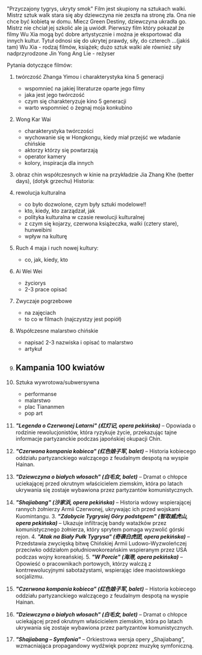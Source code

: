 "Przyczajony tygrys, ukryty smok"
Film jest skupiony na sztukach walki. Mistrz sztuk walk stara się aby dziewczyna nie zeszła na stronę zła. Ona nie chce być kobietą w domu. Miecz Green Destiny, dziewczyna ukradła go. Mistrz nie chciał jej szkolić ale ją uwiódł. Pierwszy film który pokazał że filmy Wu Xia mogą być dobre artystycznie i można je eksportować dla innych kultur. Tytuł odnosi się do ukrytej prawdy, siły, do czterech ...(jakiś tam)
Wu Xia - rodzaj filmów, książek; dużo sztuk walki ale również siły nadprzyrodzone
Jin Yong
Ang Lie - reżyser

Pytania dotyczące filmów:
1. twórczość Zhanga Yimou i charakterystyka kina 5 generacji
	- wspomnieć na jakiej literaturze oparte jego filmy
	- jaka jest jego twórczość
	- czym się charakteryzuje kino 5 generacji
	- warto wspomnieć o żegnaj moja konkubino
2. Wong Kar Wai
	- charakterystyka twórczości
	- wychowanie się w Hongkongu, kiedy miał przejść we władanie chińskie
	- aktorzy którzy się powtarzają
	- operator kamery
	- kolory, inspiracja dla innych
3. obraz chin współczesnych w kinie na przykładzie Jia Zhang Khe (better days), (dotyk grzechu)
 Historia:
 4. rewolucja kulturalna
	 - co było dozwolone, czym były sztuki modelowe!!
	 - kto, kiedy, kto zarządzał, jak
	 - polityka kulturalna w czasie rewolucji kulturalnej
	 - z czym się kojarzy, czerwona książeczka, walki (cztery stare), hunweibini
	 - wpływ na kulturę
 5. Ruch 4 maja i ruch nowej kultury:
	- co, jak, kiedy, kto
 6. Ai Wei Wei
	- życiorys
	- 2-3 prace opisać 
7.  Zwyczaje pogrzebowe
	- na zajęciach
	- to co w filmach (najczystzy jest popiół)
8. Współczesne malarstwo chińskie
	 - napisać 2-3 nazwiska i opisać to malarstwo
	 - artykuł
9. Kampania 100 kwiatów
	- 
10. Sztuka wywrotowa/subwersywna
	- performanse
	- malarstwo
	- plac Tiananmen
	- pop art





11. ***"Legenda o Czerwonej Latarni" (红灯记, opera pekińska)*** – Opowiada o rodzinie rewolucjonistów, która ryzykuje życie, przekazując tajne informacje partyzanckie podczas japońskiej okupacji Chin. 
12. ***"Czerwona kompania kobieca" (红色娘子军, balet)*** – Historia kobiecego oddziału partyzanckiego walczącego z feudalnym despotą na wyspie Hainan. 
13. ***"Dziewczyna o białych włosach" (白毛女, balet)*** – Dramat o chłopce uciekającej przed okrutnym właścicielem ziemskim, która po latach ukrywania się zostaje wybawiona przez partyzantów komunistycznych. 












14. ***"Shajiabang" (沙家浜, opera pekińska)*** – Historia wdowy wspierającej rannych żołnierzy Armii Czerwonej, ukrywając ich przed wojskami Kuomintangu. 3. ***"Zdobycie Tygrysiej Góry podstępem" (智取威虎山, opera pekińska)*** – Ukazuje infiltrację bandy watażków przez komunistycznego żołnierza, który sprytem pomaga wyzwolić górski rejon. 4. ***"Atak na Biały Pułk Tygrysa" (奇袭白虎团, opera pekińska)*** – Przedstawia zwycięską bitwę Chińskiej Armii Ludowo-Wyzwoleńczej przeciwko oddziałom południowokoreańskim wspieranym przez USA podczas wojny koreańskiej. 5. ***"W Porcie" (海港, opera pekińska)*** – Opowieść o pracownikach portowych, którzy walczą z kontrrewolucyjnymi sabotażystami, wspierając idee maoistowskiego socjalizmu. 
15. ***"Czerwona kompania kobieca" (红色娘子军, balet)*** – Historia kobiecego oddziału partyzanckiego walczącego z feudalnym despotą na wyspie Hainan. 
16. ***"Dziewczyna o białych włosach" (白毛女, balet)*** – Dramat o chłopce uciekającej przed okrutnym właścicielem ziemskim, która po latach ukrywania się zostaje wybawiona przez partyzantów komunistycznych. 


17. ***"Shajiabang – Symfonia"*** – Orkiestrowa wersja opery „Shajiabang”, wzmacniająca propagandowy wydźwięk poprzez muzykę symfoniczną.